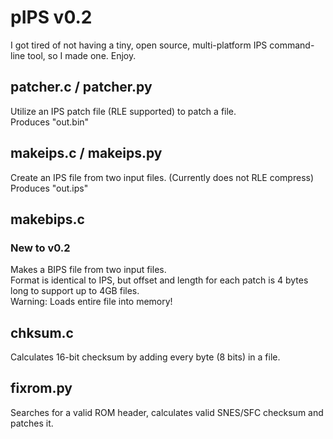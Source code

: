 # pIPS v0.2

I got tired of not having a tiny, open source, multi-platform IPS command-line tool, so I made one. Enjoy.

## patcher.c / patcher.py

Utilize an IPS patch file (RLE supported) to patch a file.<br>
Produces "out.bin"

## makeips.c / makeips.py

Create an IPS file from two input files. (Currently does not RLE compress)<br>
Produces "out.ips"

## makebips.c
### New to v0.2

Makes a BIPS file from two input files.<br>
Format is identical to IPS, but offset and length for each patch is 4 bytes long to support up to 4GB files.<br>
Warning: Loads entire file into memory!

## chksum.c 

Calculates 16-bit checksum by adding every byte (8 bits) in a file. 

## fixrom.py 

Searches for a valid ROM header, calculates valid SNES/SFC checksum and patches it.
